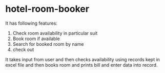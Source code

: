 # hotel-room-booker
It has following features:
1. Check room availability in particular suit
2. Book room if available
3. Search for booked room by name
4. check out

It takes input from user and then checks availability using records kept in excel file
and then books room and prints bill and enter data into record.
